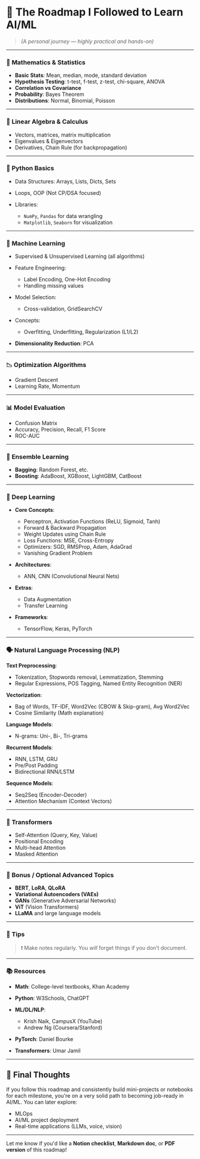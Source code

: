 # 🧠 The Roadmap I Followed to Learn AI/ML

> *(A personal journey — highly practical and hands-on)*

---

### 🔢 **Mathematics & Statistics**

* **Basic Stats**: Mean, median, mode, standard deviation
* **Hypothesis Testing**: t-test, f-test, z-test, chi-square, ANOVA
* **Correlation vs Covariance**
* **Probability**: Bayes Theorem
* **Distributions**: Normal, Binomial, Poisson

---

### 📐 **Linear Algebra & Calculus**

* Vectors, matrices, matrix multiplication
* Eigenvalues & Eigenvectors
* Derivatives, Chain Rule (for backpropagation)

---

### 🐍 **Python Basics**

* Data Structures: Arrays, Lists, Dicts, Sets
* Loops, OOP (Not CP/DSA focused)
* Libraries:

  * `NumPy`, `Pandas` for data wrangling
  * `Matplotlib`, `Seaborn` for visualization

---

### 🤖 **Machine Learning**

* Supervised & Unsupervised Learning (all algorithms)
* Feature Engineering:

  * Label Encoding, One-Hot Encoding
  * Handling missing values
* Model Selection:

  * Cross-validation, GridSearchCV
* Concepts:

  * Overfitting, Underfitting, Regularization (L1/L2)
* **Dimensionality Reduction**: PCA

---

### 📉 **Optimization Algorithms**

* Gradient Descent
* Learning Rate, Momentum

---

### 📊 **Model Evaluation**

* Confusion Matrix
* Accuracy, Precision, Recall, F1 Score
* ROC-AUC

---

### 🌲 **Ensemble Learning**

* **Bagging**: Random Forest, etc.
* **Boosting**: AdaBoost, XGBoost, LightGBM, CatBoost

---

### 🧠 **Deep Learning**

* **Core Concepts**:

  * Perceptron, Activation Functions (ReLU, Sigmoid, Tanh)
  * Forward & Backward Propagation
  * Weight Updates using Chain Rule
  * Loss Functions: MSE, Cross-Entropy
  * Optimizers: SGD, RMSProp, Adam, AdaGrad
  * Vanishing Gradient Problem

* **Architectures**:

  * ANN, CNN (Convolutional Neural Nets)

* **Extras**:

  * Data Augmentation
  * Transfer Learning

* **Frameworks**:

  * TensorFlow, Keras, PyTorch

---

### 🗣️ **Natural Language Processing (NLP)**

**Text Preprocessing**:

* Tokenization, Stopwords removal, Lemmatization, Stemming
* Regular Expressions, POS Tagging, Named Entity Recognition (NER)

**Vectorization**:

* Bag of Words, TF-IDF, Word2Vec (CBOW & Skip-gram), Avg Word2Vec
* Cosine Similarity (Math explanation)

**Language Models**:

* N-grams: Uni-, Bi-, Tri-grams

**Recurrent Models**:

* RNN, LSTM, GRU
* Pre/Post Padding
* Bidirectional RNN/LSTM

**Sequence Models**:

* Seq2Seq (Encoder–Decoder)
* Attention Mechanism (Context Vectors)

---

### 🔁 **Transformers**

* Self-Attention (Query, Key, Value)
* Positional Encoding
* Multi-head Attention
* Masked Attention

---

### 🎁 **Bonus / Optional Advanced Topics**

* **BERT**, **LoRA**, **QLoRA**
* **Variational Autoencoders (VAEs)**
* **GANs** (Generative Adversarial Networks)
* **ViT** (Vision Transformers)
* **LLaMA** and large language models

---

### 📓 **Tips**

> ❗ Make notes regularly. You *will* forget things if you don’t document.

---

### 📚 **Resources**

* **Math**: College-level textbooks, Khan Academy
* **Python**: W3Schools, ChatGPT
* **ML/DL/NLP**:

  * Krish Naik, CampusX (YouTube)
  * Andrew Ng (Coursera/Stanford)
* **PyTorch**: Daniel Bourke
* **Transformers**: Umar Jamil

---

## 🚀 Final Thoughts

If you follow this roadmap and consistently build mini-projects or notebooks for each milestone, you're on a very solid path to becoming job-ready in AI/ML. You can later explore:

* MLOps
* AI/ML project deployment
* Real-time applications (LLMs, voice, vision)

---

Let me know if you'd like a **Notion checklist**, **Markdown doc**, or **PDF version** of this roadmap!
